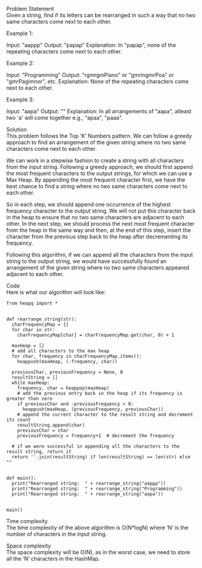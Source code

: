 Problem Statement \
Given a string, find if its letters can be rearranged in such a way that no two same characters come next to each other.

Example 1:

Input: "aappp"
Output: "papap"
Explanation: In "papap", none of the repeating characters come next to each other.

Example 2:

Input: "Programming"
Output: "rgmrgmPiano" or "gmringmrPoa" or "gmrPagimnor", etc.
Explanation: None of the repeating characters come next to each other.

Example 3:

Input: "aapa"
Output: ""
Explanation: In all arrangements of "aapa", atleast two 'a' will come together e.g., "apaa", "paaa".

Solution \
This problem follows the Top ‘K’ Numbers pattern. We can follow a greedy approach to find an arrangement of the given string where no two same characters come next to each other.

We can work in a stepwise fashion to create a string with all characters from the input string. Following a greedy approach, we should first append the most frequent characters to the output strings, for which we can use a Max Heap. By appending the most frequent character first, we have the best chance to find a string where no two same characters come next to each other.

So in each step, we should append one occurrence of the highest frequency character to the output string. We will not put this character back in the heap to ensure that no two same characters are adjacent to each other. In the next step, we should process the next most frequent character from the heap in the same way and then, at the end of this step, insert the character from the previous step back to the heap after decrementing its frequency.

Following this algorithm, if we can append all the characters from the input string to the output string, we would have successfully found an arrangement of the given string where no two same characters appeared adjacent to each other.

Code \
Here is what our algorithm will look like:
```
from heapq import *


def rearrange_string(str):
  charFrequencyMap = {}
  for char in str:
    charFrequencyMap[char] = charFrequencyMap.get(char, 0) + 1

  maxHeap = []
  # add all characters to the max heap
  for char, frequency in charFrequencyMap.items():
    heappush(maxHeap, (-frequency, char))

  previousChar, previousFrequency = None, 0
  resultString = []
  while maxHeap:
    frequency, char = heappop(maxHeap)
    # add the previous entry back in the heap if its frequency is greater than zero
    if previousChar and -previousFrequency > 0:
      heappush(maxHeap, (previousFrequency, previousChar))
    # append the current character to the result string and decrement its count
    resultString.append(char)
    previousChar = char
    previousFrequency = frequency+1  # decrement the frequency

  # if we were successful in appending all the characters to the result string, return it
  return ''.join(resultString) if len(resultString) == len(str) else ""


def main():
  print("Rearranged string:  " + rearrange_string("aappp"))
  print("Rearranged string:  " + rearrange_string("Programming"))
  print("Rearranged string:  " + rearrange_string("aapa"))


main()
```

Time complexity \
The time complexity of the above algorithm is O(N*logN) where ‘N’ is the number of characters in the input string.

Space complexity \
The space complexity will be O(N), as in the worst case, we need to store all the ‘N’ characters in the HashMap.